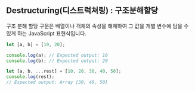 ## Destructuring(디스트럭쳐링) : 구조분해할당

구조 분해 할당 구문은 배열이나 객체의 속성을 해체하여 그 값을 개별 변수에 담을 수 있게 하는 JavaScript 표현식입니다.

```javascript
let [a, b] = [10, 20];

console.log(a); // Expected output: 10
console.log(b); // Expected output: 20

let [a, b, ...rest] = [10, 20, 30, 40, 50];
console.log(rest);
// Expected output: Array [30, 40, 50]
```
